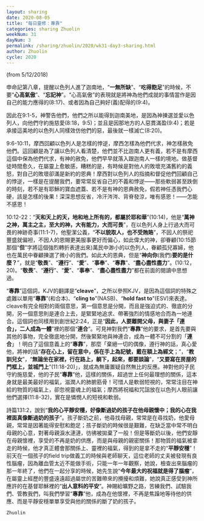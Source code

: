 ```yaml
---
layout: sharing
date: 2020-08-05
title: "每日靈修：專靠"
categories: sharing Zhuolin
weekNum: 31
dayNum: 3
permalink: /sharing/zhuolin/2020/wk31-day3-sharing.html
author: Zhuolin
cycle: 2020
---
```

(from 5/12/2018)

申命記第八章，提醒以色列人進了迦南地，“**一無所缺**”、“**吃得飽足**”的時候，不要“**心高氣傲**”、“**忘記神**”。“心高氣傲”的表現就是將神為他們成就的事情當作是因自己的能力應得的(8:17)、或者因為自己夠好(義)配得的(9:4)。  

因此在9:1-5，神警告他們，他們之所以能得到迦南美地，是因為神揀選並愛以色列人，向他們守約施慈愛(8:18，9:5)；並且是因那地方的人惡貫滿盈(9:4)；若是承接這美地的以色列人同樣效仿他們的惡，最後就一樣滅亡(8:20)。  

9:6-10:11，摩西回顧以色列人是怎樣的悖逆，摩西怎樣為他們代求，神怎樣赦免他們。這回顧是為了讓以色列人看清楚，他們並不比迦南人更有義，若不是有摩西這個中保為他們代求，有神的赦免，他們早早就落入跟迦南人一樣的境地。做基督徒時間愈久，在屬靈上愈敏感，糟糕的是，有時候是對他人的敗壞充滿舊約的義怒，對自己的敗壞卻滿是新約的恩典！摩西對以色列人的指摘和督促他們回顧自己的悖逆，一樣是在提醒我們，要常常反省自己的不義和悖逆——那些軟弱甚至跌倒的時刻，若不是有耶穌的寶血遮蓋、若不是有神的恩典赦免，假若神任憑我們心硬，該是怎樣的後果！深深思想反省，冷汗涔涔、背脊發涼，唯有感恩！——怎能不感恩！  

10:12-22：“**天和天上的天，地和地上所有的，都屬於耶和華**”(10:14)，他是“**萬神之神，萬主之主，至大的神，大有能力，大而可畏**”，在以色列人身上行過大而可畏的神跡奇事(11:1-7)，他聖潔公義，“**不以貌取人，也不受賄賂**”，不因人的祭祀豐盛就偏袒，不因人的恩賜更美服事更好而偏心，如此偉大的神，卻眷顧(10:15節那個“**但**”字將這個強烈轉折表達出來)萬民中渺小的以色列人，眷顧孤兒寡婦，他也在萬民中眷顧揀選了微小的我們。如此大的恩典，但是“**神向你**(我們)**要的是什麼？**”，就是“**敬畏**”、“**遵行**”、“**愛**”、“**事奉**”、“**專靠**”、“**盡心盡性盡力**”。(10:12，20)。“**敬畏**”、“**遵行**”、“**愛**”、“**事奉**”、“**盡心盡性盡力**”都在前面的閱讀中思想過。  

“**專靠**”這個詞，KJV的翻譯是“**cleave**”，之所以參照KJV，是因為這個詞的特殊之處難以單用“**專靠**”(和合本)、“**cling to**”(NASB)、“**hold fast to**”(ESV)來表達。cleave有完全相對的兩個意思，第一個意思是分開，而且是強迫式的、徹底的分開，另一個意思則是連合上去，是緊緊地追求、帶著強烈的情感地合而為一地連合。這個詞也同樣用到創世紀2:24，正是“**因此，人要離開父母，與妻子「連合」，二人成為一體**”裡的那個“**連合**”。可見神對我們“**專靠**”他的要求，是首先要與其他的事物，完全徹底地分開，然後緊緊地與神連合，成為一體不可分割的「**連合**」！明白了這個意義上的“**專靠**”，那麼「棄絕一切的偶像，遵行神的話，真心愛他，將神的話“**存在心上，留在意中，係在手上為記號，戴在額上為經文**；”，“**教訓兒女**”，“**無論坐在家裡，行在路上，躺下，起來，都要談論**”，“**又要寫在房屋的門框上，並城門上**”(11:18-20)」，就成為無庸置疑自然無比的反應。神對他的子民守約施慈愛，他的子民“**專靠**”他，這樣的關係，超過世上任何最理想的關係，這本身就是最美最好的福氣，滋潤人的肺腑筋骨！可惜人是軟弱短視的，常常注目在神給的物質的福氣上，卻忽視靈魂上的福氣；摩西將祝福和咒詛放在以色列人眼前讓他們選擇(11:8-32)，實在是憐憫人的短視和軟弱。  

詩篇131:2，說到“**我的心平靜安穩，好像斷過奶的孩子在他母親懷中；我的心在我裡面真像斷過奶的孩子**”。孩子斷奶之前，他尋找母親，常常是在尋找奶，他愛母親，常常是因著能得安慰和飽足；孩子斷奶的時候很是艱難，在缺乏當中常不明白母親的心意，對著母親淚水漣漣，彷彿被拋棄了一般！但是等斷奶以後，他們安靜在母親懷裡，享受的不再是奶的供應，而是與母親的親密關係！那物質的福氣被拿走的時候，他才真正體會那關係上、靈裡的福氣，得到的是拿不走的“**平靜安穩**”！前天在一個孩子的field trip做義工的時候與老師聊天，這位老師的丈夫被發現有良性腦瘤，因為離血管太近不能做手術，只能一年一年觀察，她說，檢查出來腦瘤的那一年終了，他們在一起分享的時候，她先生說“**今年最大的祝福就是得了腦瘤**”，在屬靈上經歷的豐盛遠遠超過屬世的苦難帶來的攪擾和煩難，她說真正感受到神所應許的在基督耶穌裡的“**出人意料的平安**”。神賜給曠野之路，苦練我們、試驗我們、管教我們，叫我們學習“**專靠**”他，成為在他懷裡，不再是焦躁地等待他的供應、而是平靜安穩單單享受與他的關係的斷了奶的孩子。  

`Zhuolin`  

